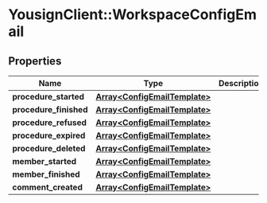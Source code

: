 # YousignClient::WorkspaceConfigEmail

## Properties
Name | Type | Description | Notes
------------ | ------------- | ------------- | -------------
**procedure_started** | [**Array&lt;ConfigEmailTemplate&gt;**](ConfigEmailTemplate.md) |  | [optional] 
**procedure_finished** | [**Array&lt;ConfigEmailTemplate&gt;**](ConfigEmailTemplate.md) |  | [optional] 
**procedure_refused** | [**Array&lt;ConfigEmailTemplate&gt;**](ConfigEmailTemplate.md) |  | [optional] 
**procedure_expired** | [**Array&lt;ConfigEmailTemplate&gt;**](ConfigEmailTemplate.md) |  | [optional] 
**procedure_deleted** | [**Array&lt;ConfigEmailTemplate&gt;**](ConfigEmailTemplate.md) |  | [optional] 
**member_started** | [**Array&lt;ConfigEmailTemplate&gt;**](ConfigEmailTemplate.md) |  | [optional] 
**member_finished** | [**Array&lt;ConfigEmailTemplate&gt;**](ConfigEmailTemplate.md) |  | [optional] 
**comment_created** | [**Array&lt;ConfigEmailTemplate&gt;**](ConfigEmailTemplate.md) |  | [optional] 


